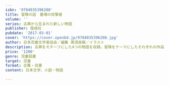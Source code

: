 ```yaml
---
isbn: '9784035396208'
title: 冒険の話　墓場の目撃者
volume: ''
series: 古典から生まれた新しい物語
publisher: 偕成社
pubdate: '2017-03-01'
cover: 'https://cover.openbd.jp/9784035396208.jpg'
author: 日本児童文学者協会／編集 黒須高嶺／イラスト
description: 古典をモチーフにした4つの物語を収録。冒険をテーマにしたそれぞれの作品の最後に著者メッセージ、巻末に古典への読書案内を掲載。
price: '1200'
genre: 児童図書
target: 児童
format: 全集・双書
content: 日本文学、小説・物語

---
```

